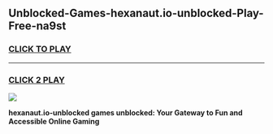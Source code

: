 
## Unblocked-Games-hexanaut.io-unblocked-Play-Free-na9st
<h3>
<a href="https://premium76.site?title=hexanaut.io-unblocked&ref=23A">CLICK TO PLAY</a></h3>
<hr>

<h3>
<a href="https://premium76.site?title=hexanaut.io-unblocked&ref=23A">CLICK 2 PLAY</a>
  
</h3>

<a href="https://premium76.site?title=hexanaut.io-unblocked&ref=23A"><img src="https://clearcache.store/games.png"></a>


**hexanaut.io-unblocked games unblocked: Your Gateway to Fun and Accessible Online Gaming**

